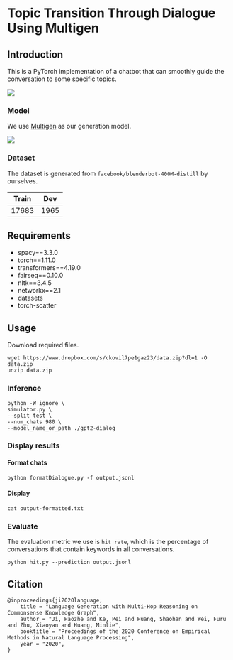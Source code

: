 # Topic Transition Through Dialogue Using Multigen

## Introduction
This is a PyTorch implementation of a chatbot that can smoothly guide the conversation to some specific topics. 

![](./figures/img_framework.png)

### Model
We use [Multigen](https://github.com/cdjhz/multigen) as our generation model. 

![](./figures/img_model.png)

### Dataset
The dataset is generated from `facebook/blenderbot-400M-distill` by ourselves.

| Train |  Dev  |
| ----- | ----- |
| 17683 |  1965 |

## Requirements
- spacy==3.3.0
- torch==1.11.0
- transformers==4.19.0
- fairseq==0.10.0
- nltk==3.4.5
- networkx==2.1
- datasets
- torch-scatter

## Usage

Download required files.

```
wget https://www.dropbox.com/s/ckovil7pe1gaz23/data.zip?dl=1 -O data.zip
unzip data.zip
```

### Inference
```
python -W ignore \
simulator.py \
--split test \
--num_chats 980 \
--model_name_or_path ./gpt2-dialog
```

### Display results
#### Format chats
```
python formatDialogue.py -f output.jsonl
```
#### Display
```
cat output-formatted.txt
```

### Evaluate
The evaluation metric we use is ```hit rate```, which is the percentage of conversations that contain keywords in all conversations.

```
python hit.py --prediction output.jsonl
```

## Citation

```
@inproceedings{ji2020language,
    title = "Language Generation with Multi-Hop Reasoning on Commonsense Knowledge Graph",
    author = "Ji, Haozhe and Ke, Pei and Huang, Shaohan and Wei, Furu and Zhu, Xiaoyan and Huang, Minlie",
    booktitle = "Proceedings of the 2020 Conference on Empirical Methods in Natural Language Processing",
    year = "2020",
}
```